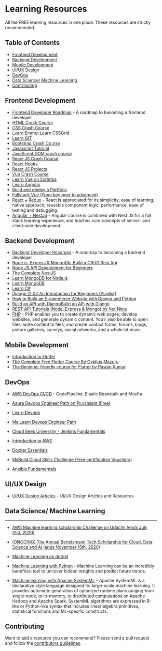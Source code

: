 # Learning Resources

All the FREE learning resources in one place. These resources are strictly recommended.

## Table of Contents

- [Frontend Development](#frontend-development)
- [Backend Development](#backend-development)
- [Mobile Development](#mobile-development)
- [UI/UX Design](#uiux-design)
- [DevOps](#devops)
- [Data Science/ Machine Learning](#data-science-machine-learning)
- [Contributing](#contributing)

## Frontend Development

- [Frontend Developer Roadmap](https://roadmap.sh/frontend) - A roadmap to becoming a frontend developer
- [HTML Crash Course](https://www.youtube.com/playlist?list=PLEu7Y7_blvLXlM820Uy30N8ay-eoZVyIK)
- [CSS Crash Course](https://www.youtube.com/playlist?list=PLEu7Y7_blvLVwibRK9szNWmTios4OsLF2)
- [Learn Emmet](https://www.youtube.com/watch?v=5KctnODbk8w&t=52s)
  [Learn CSSGrid](https://cssgrid.io/)
- [Learn GIT](https://progate.com/languages/git)
- [Bootstrap Crash Course](https://www.youtube.com/watch?v=JFCE6iDMmgg&list=PL0JqkD3WB5bbSoV-mnRxtro7o6RA_-KPp)
- [Javascript Tutorial](https://www.youtube.com/watch?v=oqQE3QnXIqQ&list=PL0JqkD3WB5bYQs3RG0yXuRgy_hcIp1K6o)
- [JavaScript DOM crash course](https://www.youtube.com/watch?v=0ik6X4DJKCc&list=PLillGF-RfqbYE6Ik_EuXA2iZFcE082B3s)
- [React JS Crash Course](https://www.youtube.com/watch?v=U90QE3P48IM&list=PL0JqkD3WB5bYU1x0a19TTX6kno88fU1bC)
- [React Hooks](https://www.youtube.com/watch?v=KBUZ4_I75w4&list=PL0JqkD3WB5bZH4yMOuezN9ImyPG7plLof)
- [React JS Projects](https://www.youtube.com/watch?v=fxMSrgfsXj8&list=PL0JqkD3WB5bZ_27wAfCGTNd2Tn5BBnqdd)
- [Vue Crash Course](https://www.youtube.com/watch?v=Wy9q22isx3U)
- [Learn Vue on Scrimba](https://scrimba.com/course/glearnvue)
- [Learn Angular](https://www.youtube.com/watch?v=2OHbjep_WjQ)
- [Build and deploy a Portfolio](https://scrimba.com/course/gportfolio)
- [Fullstack Vue (From beginner to advanced)](https://dl.ebooksworld.ir/motoman/fullstack-vue-book-r8.www.EBooksWorld.ir.pdf)
- [React + Redux](https://www.sololearn.com/Course/react/) - React is appreciated for its simplicity, ease of learning, native approach, reusable component logic, performance, ease of testing and debugging.
- [Angular + NestJS](https://www.sololearn.com/Course/fullstack/) - Angular course is combined with Nest JS for a full stack learning experience, and teaches core concepts of server- and client-side development.

## Backend Development

- [Backend Developer Roadmap](https://roadmap.sh/backend) - A roadmap to becoming a backend developer
- [Node.js, Express & MongoDb: Build a CRUD Rest Api](https://bezkoder.com/node-express-mongodb-crud-rest-api/)
- [Node JS API Development for Beginners](https://www.udemy.com/course/node-js-api-tutorial/)
- [The Complete NestJS](https://www.udemy.com/course/the-complete-nestjs-developer-enterprise-nodejs-framework/)
- [Learn MongoDB for Node.js](https://www.udemy.com/course/mongoosejs-essentials/)
- [Learn MongoDB](https://university.mongodb.com/)
- [Learn C#](https://dotnet.microsoft.com/learn/csharp)
- [Django (2.0): An Introduction for Beginners (Playlist)](https://www.youtube.com/playlist?list=PLXmMXHVSvS-DQfOsQdXkzEZyD0Vei7PKf)
- [How to Build an E-commerce Website with Django and Python](https://www.youtube.com/watch?v=YZvRrldjf1Y&t=151s)
- [Build an API with DjangoBuild an API with Django](https://www.youtube.com/watch?v=RPsDhoWY_kc&list=PLLRM7ROnmA9HzbIXYN6D3wOZ0wUrqNs_d)
- [REST API Tutorials (Node, Express & Mongo) by Net Ninja](https://www.youtube.com/playlist?list=PL4cUxeGkcC9jBcybHMTIia56aV21o2cZ8)
- [PHP](https://www.sololearn.com/Course/PHP/) - PHP enables you to create dynamic web pages, develop websites, and generate dynamic content. You’ll also be able to open files; write content to files; and create contact forms, forums, blogs, picture galleries, surveys, social networks, and a whole lot more.

## Mobile Development

- [Introduction to Flutter](https://www.appbrewery.co/p/intro-to-flutter)
- [The Complete Free Flutter Course By Ovidius Mazuru](https://www.youtube.com/channel/UCJW25d8mW8ciz0DQC-5XNsQ/videos)
- [The Beginner friendly course for Flutter by Pawan Kumar](https://www.youtube.com/watch?v=6wQwnTIBD1Y)

## DevOps

- [AWS DevOps CI/CD](https://www.udemy.com/course/nodejs-cicd-aws-codepipeline-codebuild-mocha-zero-to-hero/) - CodePipeline, Elastic Beanstalk and Mocha

- [Azure Devops Engineer Path on Pluralsight (Free)](https://app.pluralsight.com/channels/details/46aa40c5-1342-477f-8d49-122caceb6cbc)

- [Learn Devops](https://azure.microsoft.com/en-us/overview/devops-tutorial/)

- [Ms Learn Devops Engineer Path](https://docs.microsoft.com/en-us/learn/certifications/exams/az-400)

- [Cloud Bees University - Jenkins Fundamentals](https://standard.cbu.cloudbees.com/cloudbees-university-jenkins-fundamentals)

- [Introduction to AWS](https://aws.amazon.com/getting-started/?nc2=h_ql_le_gs)

- [Docker Essentials](https://www.udemy.com/course/docker-essentials/)

- [MsBuild Cloud Skills Challenge (Free certification Vouchers)](https://mybuild.microsoft.com/cloud-skills-challenge)

- [Ansible Fundamentals](https://www.udemy.com/course/ansible-essentials-simplicity-in-automation/)

## UI/UX Design

- [UI/UX Design Articles](https://www.notion.so/Design-Articles-Resources-ddaa7bfb624f4f61a8669ebc1b175b5d) - UI/UX Design Articles and Resources

## Data Science/ Machine Learning

---

- [AWS Machine learning scholarship Challenge on Udacity (ends July 31st, 2020)](https://sites.google.com/udacity.com/aws-machine-learning/faqs/scholarship-faqs?authuser=0)

- [(ONGOING) The Annual Bertelsmann Tech Scholarship for Cloud, Data Science and AI (ends November 16th, 2020)](https://www.udacity.com/bertelsmann-tech-scholarships)

- [Machine Learning on dotnet](https://dotnet.microsoft.com/learn/ml-dotnet/get-started-tutorial/intro)

- [Machine Learning with Python](https://cognitiveclass.ai/courses/machine-learning-with-python) - Machine Learning can be an incredibly beneficial tool to uncover hidden insights and predict future trends. 

- [Machine learning with Apache SystemML](https://cognitiveclass.ai/courses/machine-learning-apache-systemml) - Apache SystemML is a declarative style language designed for large-scale machine learning. It provides automatic generation of optimized runtime plans ranging from single-node, to in-memory, to distributed computations on Apache Hadoop and Apache Spark. SystemML algorithms are expressed in R-like or Python-like syntax that includes linear algebra primitives, statistical functions and ML-specific constructs.

## Contributing

Want to add a resource you can recommend? Please send a pull request and follow the [contributors guidelines](/CONTRIBUTING.md).
